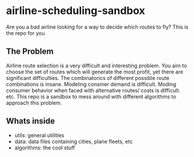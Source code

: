 # airline-scheduling-sandbox

Are you a bad airline looking for a way to decide which routes to fly? This is the repo for you

## The Problem

Airline route selection is a very difficult and interesting problem. You aim to choose the set of routes which will generate the most profit, yet there are significant difficulties. The combinatorics of different possible route combinations is insane. Modeling consmer demand is difficult. Moding consumer behavior when faced with alternative routes/ costs is difficult. etc. This repo is a sandbox to mess around with different algorithms to approach this problem. 

## Whats inside

* utils: general utilities
* data: data files containing cities, plane fleets, etc
* algorithms: the cool stuff


